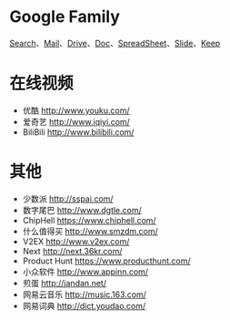# Google Family
[Search](https://www.google.com.hk/)、[Mail]()、[Drive]()、[Doc](https://docs.google.com/document/u/0/)、[SpreadSheet](https://docs.google.com/spreadsheets/u/0/)、[Slide]()、[Keep]()

# 在线视频
- 优酷 http://www.youku.com/
- 爱奇艺 http://www.iqiyi.com/
- BiliBili http://www.bilibili.com/

# 其他
- 少数派 http://sspai.com/
- 数字尾巴 http://www.dgtle.com/
- ChipHell https://www.chiphell.com/
- 什么值得买 http://www.smzdm.com/
- V2EX http://www.v2ex.com/
- Next http://next.36kr.com/
- Product Hunt https://www.producthunt.com/
- 小众软件 http://www.appinn.com/
- 煎蛋 http://jandan.net/
- 网易云音乐 http://music.163.com/
- 网易词典 http://dict.youdao.com/
